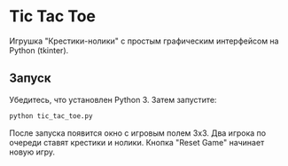 # Tic Tac Toe

Игрушка "Крестики-нолики" с простым графическим интерфейсом на Python (tkinter).

## Запуск

Убедитесь, что установлен Python 3. Затем запустите:

```bash
python tic_tac_toe.py
```

После запуска появится окно с игровым полем 3x3. Два игрока по очереди ставят крестики и нолики. Кнопка "Reset Game" начинает новую игру.
